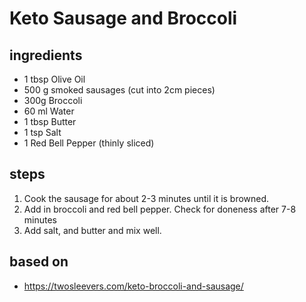 # Keto Sausage and Broccoli

## ingredients

- 1 tbsp Olive Oil
- 500 g smoked sausages (cut into 2cm pieces)
- 300g Broccoli
- 60 ml Water
- 1 tbsp Butter
- 1 tsp Salt
- 1 Red Bell Pepper (thinly sliced)

## steps

1. Cook the sausage for about 2-3 minutes until it is browned.
2. Add in broccoli and red bell pepper. Check for doneness after 7-8 minutes
2. Add salt, and butter and mix well.

## based on

- https://twosleevers.com/keto-broccoli-and-sausage/
